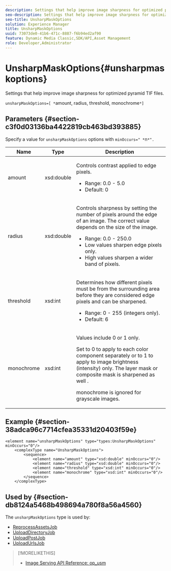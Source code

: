 ```yaml
---
description: Settings that help improve image sharpness for optimized pyramid TIF files.
seo-description: Settings that help improve image sharpness for optimized pyramid TIF files.
seo-title: UnsharpMaskOptions
solution: Experience Manager
title: UnsharpMaskOptions
uuid: 73073de0-41b6-471c-8887-f6b94ed2af90
feature: Dynamic Media Classic,SDK/API,Asset Management
role: Developer,Administrator
---
```


# UnsharpMaskOptions{#unsharpmaskoptions}

Settings that help improve image sharpness for optimized pyramid TIF files.

 `unsharpMaskOptions=[ *`amount, radius, threshold, monochrome`*]` 

## Parameters {#section-c3f0d03136ba4422819cb463bd393885}

Specify a value for `unsharpMaskOptions` options with `minOccurs=" *`n`*".`

<table id="table_D1392963C5694969A9D546F82DB6F45C">
 <thead>
  <tr>
   <th colname="col1" class="entry"> Name </th>
   <th colname="col2" class="entry"> Type </th>
   <th colname="col3" class="entry"> Description </th>
  </tr>
 </thead>
 <tbody>
  <tr>
   <td colname="col1"><span class="codeph"><span class="varname"> amount</span></span></td>
   <td colname="col2"><span class="codeph"> xsd:double</span></td>
   <td colname="col3"><p>Controls contrast applied to edge pixels. 
     <ul id="ul_7AA17E354EE64BC4A5BEAE853FF17191">
      <li id="li_42FB21C7ED884E1DB03274130B8DCB10">Range: 0.0 - 5.0 </li>
      <li id="li_E980CAA1A9C54D60A121F21C964820FF">Default: 0 </li>
     </ul></p></td>
  </tr>
  <tr>
   <td colname="col1"><span class="codeph"><span class="varname"> radius</span></span></td>
   <td colname="col2"><span class="codeph"> xsd:double</span></td>
   <td colname="col3"><p>Controls sharpness by setting the number of pixels around the edge of an image. The correct value depends on the size of the image. 
     <ul id="ul_D4391CD407DE4B48AF4523EBD85D0D40">
      <li id="li_8AEF11A489484EFD91416F8A03C4DB25">Range: 0.0 - 250.0 </li>
      <li id="li_9F1D1B52AFBA46B8BDCDF99A21140002">Low values sharpen edge pixels only. </li>
      <li id="li_7D9FD8AA4899404283D7AB596364A4AF">High values sharpen a wider band of pixels. </li>
     </ul></p></td>
  </tr>
  <tr>
   <td colname="col1"><span class="codeph"><span class="varname"> threshold</span></span></td>
   <td colname="col2"><span class="codeph"> xsd:int</span></td>
   <td colname="col3"><p>Determines how different pixels must be from the surrounding area before they are considered edge pixels and can be sharpened. 
     <ul id="ul_117E556E3ECF42CC878DD80D338D19CA">
      <li id="li_CFEE76DB78BF437E8463C9089486F8A6">Range: 0 - 255 (integers only). </li>
      <li id="li_77113DC2698A4D48B11288718766E6A2">Default: 6 </li>
     </ul></p></td>
  </tr>
  <tr>
   <td colname="col1"><span class="codeph"><span class="varname"> monochrome</span></span></td>
   <td colname="col2"><span class="codeph"> xsd:int</span></td>
   <td colname="col3"><p>Values include <span class="codeph"> 0</span> or <span class="codeph"> 1</span> only. </p><p>Set to <span class="codeph"> 0</span> to apply to each color component separately or to <span class="codeph"> 1</span> to apply to image brightness (intensity) only. The layer mask or composite mask is sharpened as well . </p><p><span class="codeph"><span class="varname"> monochrome</span></span> is ignored for grayscale images. </p></td>
  </tr>
 </tbody>
</table>

## Example {#section-38adca96c7714cfea35331d20403f59e}

```
<element name="unsharpMaskOptions" type="types:UnsharpMaskOptions" minOccurs="0"/>
    <complexType name="UnsharpMaskOptions">
        <sequence>
            <element name="amount" type="xsd:double" minOccurs="0"/>
            <element name="radius" type="xsd:double" minOccurs="0"/>
            <element name="threshold" type="xsd:int" minOccurs="0"/>
            <element name="monochrome" type="xsd:int" minOccurs="0"/>        
        </sequence>
    </complexType>
```

## Used by {#section-db8124a5468b498694a780f8a56a4560}

The `unsharpMaskOptions` type is used by:

* [ReprocessAssetsJob](../../types/c-data-types/r-reprocess-assets-job.md#reference-a303f7832ae44fdab1dca7cc8bef3fa3)
* [UploadDirectoryJob](../../types/c-data-types/r-upload-directory-job.md#reference-e707ebf53b074c49ad983d1886e0bbb6)
* [UploadPostJob](../../types/c-data-types/r-upload-post-job.md#reference-bca2339b593f4637a687c33937215ef4)
* [UploadUrlsJob](../../types/c-data-types/r-upload-urls-job.md#reference-8e9bc895268c4321b233dbeadc990398)

>[!MORELIKETHIS]
>
>* [Image Serving API Reference: op_usm](https://experienceleague.adobe.com/docs/dynamic-media-developer-resources/image-serving-api/image-serving-api/http-protocol-reference/command-reference/r-op-usm.html)
